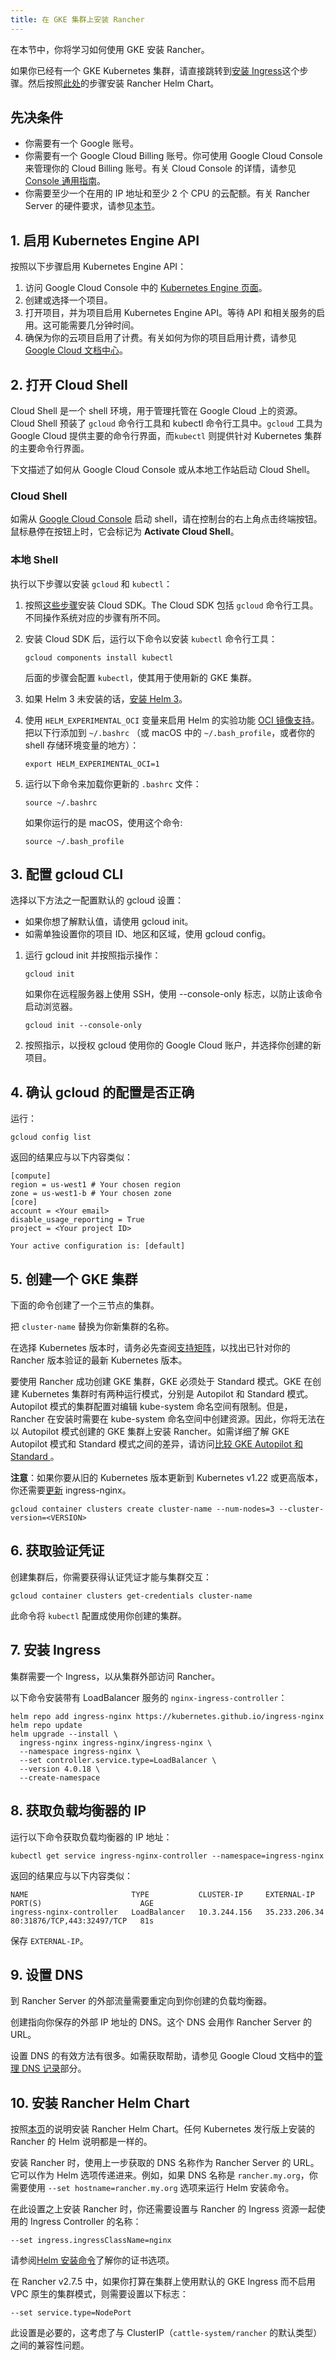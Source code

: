 ```yaml
---
title: 在 GKE 集群上安装 Rancher
---
```


在本节中，你将学习如何使用 GKE 安装 Rancher。

如果你已经有一个 GKE Kubernetes 集群，请直接跳转到[安装 Ingress](#7-安装-ingress)这个步骤。然后按照[此处](../../../pages-for-subheaders/install-upgrade-on-a-kubernetes-cluster.md#安装-rancher-helm-chart)的步骤安装 Rancher Helm Chart。

## 先决条件

- 你需要有一个 Google 账号。
- 你需要有一个 Google Cloud Billing 账号。你可使用 Google Cloud Console 来管理你的 Cloud Billing 账号。有关 Cloud Console 的详情，请参见 [ Console 通用指南](https://support.google.com/cloud/answer/3465889?hl=en&ref_topic=3340599)。
- 你需要至少一个在用的 IP 地址和至少 2 个 CPU 的云配额。有关 Rancher Server 的硬件要求，请参见[本节](../../../pages-for-subheaders/installation-requirements.md#rke-和托管-kubernetes)。

## 1. 启用 Kubernetes Engine API

按照以下步骤启用 Kubernetes Engine API：

1. 访问 Google Cloud Console 中的 [Kubernetes Engine 页面](https://console.cloud.google.com/projectselector/kubernetes?_ga=2.169595943.767329331.1617810440-856599067.1617343886)。
1. 创建或选择一个项目。
1. 打开项目，并为项目启用 Kubernetes Engine API。等待 API 和相关服务的启用。这可能需要几分钟时间。
1. 确保为你的云项目启用了计费。有关如何为你的项目启用计费，请参见 [Google Cloud 文档中心](https://cloud.google.com/billing/docs/how-to/modify-project#enable_billing_for_a_project)。

## 2. 打开 Cloud Shell

Cloud Shell 是一个 shell 环境，用于管理托管在 Google Cloud 上的资源。Cloud Shell 预装了 `gcloud` 命令行工具和 kubectl 命令行工具中。`gcloud` 工具为 Google Cloud 提供主要的命令行界面，而`kubectl` 则提供针对 Kubernetes 集群的主要命令行界面。

下文描述了如何从 Google Cloud Console 或从本地工作站启动 Cloud Shell。

### Cloud Shell

如需从 [Google Cloud Console](https://console.cloud.google.com) 启动 shell，请在控制台的右上角点击终端按钮。鼠标悬停在按钮上时，它会标记为 **Activate Cloud Shell**。

### 本地 Shell

执行以下步骤以安装 `gcloud` 和 `kubectl`：

1. 按照[这些步骤](https://cloud.google.com/sdk/docs/install)安装 Cloud SDK。The Cloud SDK 包括 `gcloud` 命令行工具。不同操作系统对应的步骤有所不同。
1. 安装 Cloud SDK 后，运行以下命令以安装 `kubectl` 命令行工具：

   ```
   gcloud components install kubectl
   ```
   后面的步骤会配置 `kubectl`，使其用于使用新的 GKE 集群。
1. 如果 Helm 3 未安装的话，[安装 Helm 3](https://helm.sh/docs/intro/install/)。
1. 使用 `HELM_EXPERIMENTAL_OCI` 变量来启用 Helm 的实验功能 [OCI 镜像支持](https://github.com/helm/community/blob/master/hips/hip-0006.md)。把以下行添加到 `~/.bashrc` （或 macOS 中的 `~/.bash_profile`，或者你的 shell 存储环境变量的地方）：

   ```
   export HELM_EXPERIMENTAL_OCI=1
   ```
1. 运行以下命令来加载你更新的 `.bashrc` 文件：

   ```
   source ~/.bashrc
   ```
   如果你运行的是 macOS，使用这个命令:
   ```
   source ~/.bash_profile
   ```



## 3. 配置 gcloud CLI

选择以下方法之一配置默认的 gcloud 设置：

- 如果你想了解默认值，请使用 gcloud init。
- 如需单独设置你的项目 ID、地区和区域，使用 gcloud config。

<Tabs>
<TabItem value="使用 gcloud init">

1. 运行 gcloud init 并按照指示操作：

   ```
   gcloud init
   ```
   如果你在远程服务器上使用 SSH，使用 --console-only 标志，以防止该命令启动浏览器。

   ```
   gcloud init --console-only
   ```
2. 按照指示，以授权 gcloud 使用你的 Google Cloud 账户，并选择你创建的新项目。


</TabItem>
<TabItem value="使用 gcloud config">
</TabItem>
</Tabs>

## 4. 确认 gcloud 的配置是否正确

运行：

```
gcloud config list
```

返回的结果应与以下内容类似：

```
[compute]
region = us-west1 # Your chosen region
zone = us-west1-b # Your chosen zone
[core]
account = <Your email>
disable_usage_reporting = True
project = <Your project ID>

Your active configuration is: [default]
```

## 5. 创建一个 GKE 集群

下面的命令创建了一个三节点的集群。

把 `cluster-name` 替换为你新集群的名称。

在选择 Kubernetes 版本时，请务必先查阅[支持矩阵](https://rancher.com/support-matrix/)，以找出已针对你的 Rancher 版本验证的最新 Kubernetes 版本。

要使用 Rancher 成功创建 GKE 集群，GKE 必须处于 Standard 模式。GKE 在创建 Kubernetes 集群时有两种运行模式，分别是 Autopilot 和 Standard 模式。Autopilot 模式的集群配置对编辑 kube-system 命名空间有限制。但是，Rancher 在安装时需要在 kube-system 命名空间中创建资源。因此，你将无法在以 Autopilot 模式创建的 GKE 集群上安装 Rancher。如需详细了解 GKE Autopilot 模式和 Standard 模式之间的差异，请访问[比较 GKE Autopilot 和 Standard ](https://cloud.google.com/kubernetes-engine/docs/resources/autopilot-standard-feature-comparison)。

**注意**：如果你要从旧的 Kubernetes 版本更新到 Kubernetes v1.22 或更高版本，你还需要[更新](https://kubernetes.github.io/ingress-nginx/user-guide/k8s-122-migration/) ingress-nginx。

```
gcloud container clusters create cluster-name --num-nodes=3 --cluster-version=<VERSION>
```

## 6. 获取验证凭证

创建集群后，你需要获得认证凭证才能与集群交互：

```
gcloud container clusters get-credentials cluster-name
```

此命令将 `kubectl` 配置成使用你创建的集群。

## 7. 安装 Ingress

集群需要一个 Ingress，以从集群外部访问 Rancher。

以下命令安装带有 LoadBalancer 服务的 `nginx-ingress-controller`：

```
helm repo add ingress-nginx https://kubernetes.github.io/ingress-nginx
helm repo update
helm upgrade --install \
  ingress-nginx ingress-nginx/ingress-nginx \
  --namespace ingress-nginx \
  --set controller.service.type=LoadBalancer \
  --version 4.0.18 \
  --create-namespace
```

## 8. 获取负载均衡器的 IP

运行以下命令获取负载均衡器的 IP 地址：

```
kubectl get service ingress-nginx-controller --namespace=ingress-nginx
```

返回的结果应与以下内容类似：

```
NAME                       TYPE           CLUSTER-IP     EXTERNAL-IP     PORT(S)                      AGE
ingress-nginx-controller   LoadBalancer   10.3.244.156   35.233.206.34   80:31876/TCP,443:32497/TCP   81s
```

保存 `EXTERNAL-IP`。

## 9. 设置 DNS

到 Rancher Server 的外部流量需要重定向到你创建的负载均衡器。

创建指向你保存的外部 IP 地址的 DNS。这个 DNS 会用作 Rancher Server 的 URL。

设置 DNS 的有效方法有很多。如需获取帮助，请参见 Google Cloud 文档中的[管理 DNS 记录](https://cloud.google.com/dns/docs/records)部分。

## 10. 安装 Rancher Helm Chart

按照[本页](../../../pages-for-subheaders/install-upgrade-on-a-kubernetes-cluster.md#安装-rancher-helm-chart)的说明安装 Rancher Helm Chart。任何 Kubernetes 发行版上安装的 Rancher 的 Helm 说明都是一样的。

安装 Rancher 时，使用上一步获取的 DNS 名称作为 Rancher Server 的 URL。它可以作为 Helm 选项传递进来。例如，如果 DNS 名称是 `rancher.my.org`，你需要使用 `--set hostname=rancher.my.org` 选项来运行 Helm 安装命令。

在此设置之上安装 Rancher 时，你还需要设置与 Rancher 的 Ingress 资源一起使用的 Ingress Controller 的名称：

```
--set ingress.ingressClassName=nginx
```

请参阅[Helm 安装命令](../../../pages-for-subheaders/install-upgrade-on-a-kubernetes-cluster.md#5-根据你选择的证书选项通过-helm-安装-rancher)了解你的证书选项。

在 Rancher v2.7.5 中，如果你打算在集群上使用默认的 GKE Ingress 而不启用 VPC 原生的集群模式，则需要设置以下标志：

```
--set service.type=NodePort
```

此设置是必要的，这考虑了与 ClusterIP（`cattle-system/rancher` 的默认类型）之间的兼容性问题。
